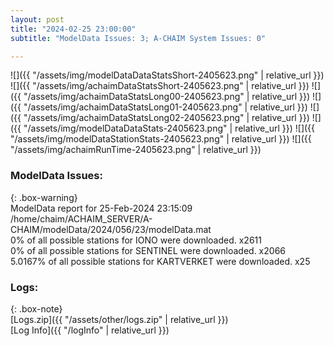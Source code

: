 ```yaml
---
layout: post
title: "2024-02-25 23:00:00"
subtitle: "ModelData Issues: 3; A-CHAIM System Issues: 0"

---
```


![]({{ "/assets/img/modelDataDataStatsShort-2405623.png" | relative_url }})
![]({{ "/assets/img/achaimDataStatsShort-2405623.png" | relative_url }})
![]({{ "/assets/img/achaimDataStatsLong00-2405623.png" | relative_url }})
![]({{ "/assets/img/achaimDataStatsLong01-2405623.png" | relative_url }})
![]({{ "/assets/img/achaimDataStatsLong02-2405623.png" | relative_url }})
![]({{ "/assets/img/modelDataDataStats-2405623.png" | relative_url }})
![]({{ "/assets/img/modelDataStationStats-2405623.png" | relative_url }})
![]({{ "/assets/img/achaimRunTime-2405623.png" | relative_url }})


### ModelData Issues:  
  
{: .box-warning}  
 ModelData report for 25-Feb-2024 23:15:09   
 /home/chaim/ACHAIM_SERVER/A-CHAIM/modelData/2024/056/23/modelData.mat   
 0% of all possible stations for IONO were downloaded. x2611   
 0% of all possible stations for SENTINEL were downloaded. x2066   
 5.0167% of all possible stations for KARTVERKET were downloaded. x25   
  


### Logs:  
  
{: .box-note}  
[Logs.zip]({{ "/assets/other/logs.zip" | relative_url }})  
[Log Info]({{ "/logInfo" | relative_url }})  
